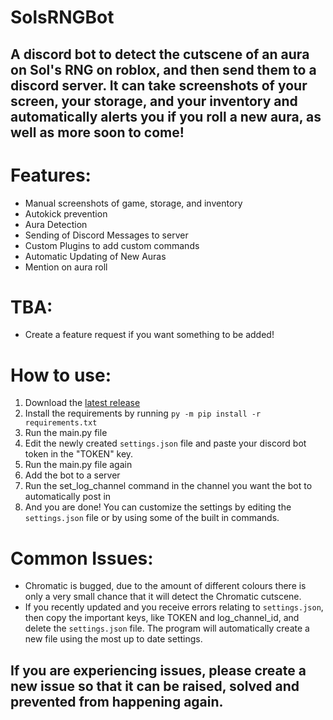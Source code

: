 # SolsRNGBot
## A discord bot to detect the cutscene of an aura on Sol's RNG on roblox, and then send them to a discord server. It can take screenshots of your screen, your storage, and your inventory and automatically alerts you if you roll a new aura, as well as more soon to come!
# Features:
- Manual screenshots of game, storage, and inventory
- Autokick prevention
- Aura Detection
- Sending of Discord Messages to server
- Custom Plugins to add custom commands
- Automatic Updating of New Auras
- Mention on aura roll

# TBA:
- Create a feature request if you want something to be added!

# How to use:
1. Download the [latest release](https://github.com/bazthedev/SolsRNGBot/releases/latest)
2. Install the requirements by running `py -m pip install -r requirements.txt`
3. Run the main.py file
4. Edit the newly created `settings.json` file and paste your discord bot token in the "TOKEN" key.
5. Run the main.py file again
6. Add the bot to a server
7. Run the set_log_channel command in the channel you want the bot to automatically post in
8. And you are done! You can customize the settings by editing the `settings.json` file or by using some of the built in commands.

# Common Issues:
- Chromatic is bugged, due to the amount of different colours there is only a very small chance that it will detect the Chromatic cutscene.
- If you recently updated and you receive errors relating to `settings.json`, then copy the important keys, like TOKEN and log_channel_id, and delete the `settings.json` file. The program will automatically create a new file using the most up to date settings.
## If you are experiencing issues, please create a new issue so that it can be raised, solved and prevented from happening again.
